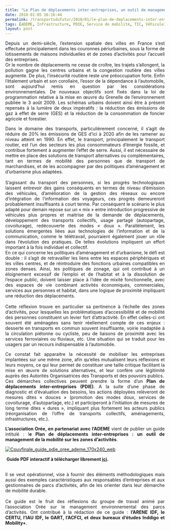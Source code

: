 ```yaml
---
title: "Le Plan de déplacements inter-entreprises, un outil de management de la mobilité sur les zones d'activités"
date: 2010-01-05 16:16:44
permalink: /transportsdufutur/2010/01/le-plan-de-deplacements-inter-entreprises-un-outil-de-management-de-la-mobilite-sur-les-zones-dactivites-guide-pdf.html
tags: [ADEME, Infrastructure, PDIE, Service de mobilité, TIC, Véhicule]
layout: post
---
```


<p align="justify" class="asset asset-link">Depuis un demi-siècle, l’extension spatiale des villes en France s’est effectuée principalement dans les couronnes périurbaines, sous la forme de lotissements de maisons individuelles et de zones d’activités pour l’accueil des entreprises.<br />Or le nombre de déplacements ne cesse de croître, les trajets s’allongent, la pollution gagne les centres urbains et la congestion routière des villes augmente. De plus, l’<span>insécurité routière</span> reste une préoccupation forte. Enfin l’étalement urbain et son corollaire, l’essor de la dépendance à l’automobile, sont aujourd’hui remis en question par les considérations environnementales. De nouveaux objectifs sont fixés dans la loi de programmation relative à la mise en œuvre du Grenelle de l’environnement publiée le 3 août 2009. Les schémas urbains doivent ainsi être à présent repensés à la lumière de deux impératifs : la <span>réduction des émissions de gaz à effet de serre (GES) et la réduction de la consommation de foncier agricole et forestier</span>.</p>   <!--more-->  <p align="justify" class="asset asset-link">Dans le domaine des transports, particulièrement concerné, il s’agit de réduire de 20% les émissions de GES d’ici à 2020 afin de les ramener au niveau atteint en 1990. En effet, le transport, principalement le transport routier, est l’un des secteurs les plus consommateurs d’énergie fossile, et contribue fortement à augmenter l’effet de serre. Aussi, il est nécessaire de mettre en place des solutions de transport alternatives ou complémentaires, tant en termes de mobilité des personnes que de transport de marchandises, et de les accompagner par des politiques d’aménagement et d’urbanisme plus adaptées.<br /><br />S’agissant du transport des personnes, si les progrès technologiques laissent entrevoir des gains conséquents en termes de niveau d’émission des véhicules, d’amélioration de la gestion des réseaux ou encore d’intégration de l’information des voyageurs, ces progrès demeureront probablement insuffisants à court terme. Par conséquent le scénario le plus adapté pour demain repose sur un « mix » entre introduction progressive de véhicules plus propres et maitrise de la demande de déplacements, développement des transports collectifs, usage partagé (<span>autopartage, covoiturage</span>), redécouverte des <span>modes « doux »</span>. Parallèlement, les solutions émergentes liées aux <span>technologies de l’information</span> <span>et de la communication</span>, comme le télétravail, pourraient également jouer un rôle dans l’évolution des pratiques. De telles évolutions impliquent un effort important à la fois individuel et collectif.<br />En ce qui concerne les politiques d’aménagement et d’urbanisme, le défi est double : il s’agit de <span>retravailler les liens entre les espaces périphériques et les villes centres</span>, et de réintroduire des fonctions urbaines compatibles en zones denses. Ainsi, les politiques de zonage, qui ont contribué à un éloignement excessif de l’emploi et de l’habitat et à la dissolution de l’espace public, doivent laisser place à l’idée de <span>mixité fonctionnelle</span>, avec des espaces de vie combinant activités économiques, commerciales, services aux personnes et habitat, dans une <span>logique de proximité </span>impliquant une réduction des déplacements.<br /><br />Cette réflexion trouve en particulier sa pertinence à l’<span>échelle des zones d’activités</span>, pour lesquelles les problématiques d’accessibilité et de mobilité des personnes constituent un <span>levier fort d’attractivité.</span> En effet celles-ci ont souvent été aménagées sans tenir réellement compte de ces enjeux : desserte en transports en commun souvent insuffisante, voirie inadaptée à la circulation piétonne ou cycliste, peu de liaisons de proximité avec les services ferroviaires ou fluviaux, etc. Une situation qui se traduit pour les usagers par un recours indispensable à l’automobile.</p> <p align="justify" class="asset asset-link">Ce constat fait apparaitre la nécessité de <span>mobiliser les entreprises</span> implantées sur une même zone, afin qu’elles mutualisent leurs réflexions et leurs moyens, ce qui leur permet de constituer une taille critique facilitant la mise en œuvre de solutions alternatives, et leur confère une légitimité auprès des Autorités Organisatrices des Transports et des pouvoirs publics.<br />Ces démarches collectives peuvent prendre la forme d’un <strong>Plan de déplacements inter-entreprises (PDIE)</strong>. A la suite d’une phase de diagnostic et d’évaluation des besoins, les actions déployées relèveront de mesures dites « douces » (promotion des modes doux, services de covoiturage, d’autopartage, etc.) et participeront à l’initiation de mesures de long terme dites « dures », impliquant plus fortement les acteurs publics (réorganisation de l’offre de transports collectifs, aménagements, infrastructures, etc.).</p> <p align="justify" class="asset asset-link"><strong>L’association Orée, en partenariat avec l’ADEME</strong> vient de publier un guide intitulé : l<strong><span>e Plan de déplacements inter-entreprises : un outil de management de la mobilité sur les zones d’activités</span></strong>.</p> <p align="justify" class="asset asset-link"><a href="https://gabrielplassat.github.io/transportsdufutur/wp-content/uploads/sites/6/old/6a0120a66d2ad4970b012876a9cfef970c-pi.jpg" rel="lightbox"><img alt="Couvfinale_guide_pdie_oree_ademe_170x240_web" border="0" class="asset asset-image at-xid-6a0120a66d2ad4970b012876a9cfef970c " src="/wp-content/uploads/sites/6/old/6a0120a66d2ad4970b012876a9cfef970c-500pi.jpg" title="Couvfinale_guide_pdie_oree_ademe_170x240_web" /></a></p> <p align="justify" class="asset asset-link"> <strong>Guide PDF interactif à télécharger librement <span style="text-decoration: underline"><a href="http://www.oree.org/publications-outils-ZAE-ei.html" target="_blank">ici</a></span>.</strong></p> <p align="justify" class="asset asset-link"><strong></strong><br />Il se veut opérationnel, vise à fournir des éléments méthodologiques mais aussi des exemples caractéristiques aux responsables d’entreprises et aux gestionnaires de parcs d’activités, afin de les orienter dans leur démarche de mobilité durable.<br /><br />Ce guide est le fruit des réflexions du groupe de travail animé par l’association Orée sur le management environnemental des parcs d’activités. Ont contribué à la rédaction de ce guide : <strong>l’ARENE IDF, le CERTU, l’IAU IDF, le GART, l’ACFCI, et deux bureaux d’études Inddigo et Mobility+</strong>.<br /></p><strong><br /></strong>
